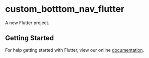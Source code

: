 # custom_botttom_nav_flutter

A new Flutter project.

## Getting Started

For help getting started with Flutter, view our online
[documentation](https://flutter.io/).

